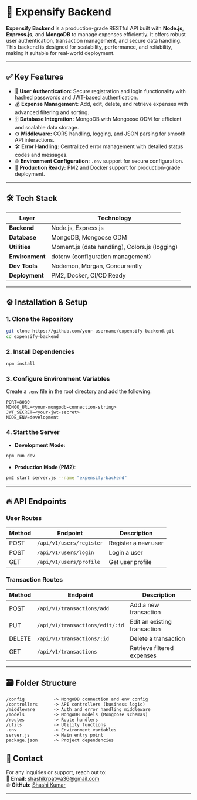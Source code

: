 # 🚀 **Expensify Backend**

**Expensify Backend** is a production-grade RESTful API built with **Node.js**, **Express.js**, and **MongoDB** to manage expenses efficiently. It offers robust user authentication, transaction management, and secure data handling. This backend is designed for scalability, performance, and reliability, making it suitable for real-world deployment.

---

## ✅ **Key Features**

- 🔐 **User Authentication:** Secure registration and login functionality with hashed passwords and JWT-based authentication.  
- 💰 **Expense Management:** Add, edit, delete, and retrieve expenses with advanced filtering and sorting.  
- 🗄️ **Database Integration:** MongoDB with Mongoose ODM for efficient and scalable data storage.  
- ⚙️ **Middleware:** CORS handling, logging, and JSON parsing for smooth API interactions.  
- 🛠️ **Error Handling:** Centralized error management with detailed status codes and messages.  
- 🌐 **Environment Configuration:** `.env` support for secure configuration.  
- 🚀 **Production Ready:** PM2 and Docker support for production-grade deployment.  

---

## 🛠️ **Tech Stack**

| Layer          | Technology           |
|----------------|-----------------------|
| **Backend**    | Node.js, Express.js  |
| **Database**   | MongoDB, Mongoose ODM |
| **Utilities**  | Moment.js (date handling), Colors.js (logging) |
| **Environment**| dotenv (configuration management) |
| **Dev Tools**  | Nodemon, Morgan, Concurrently |
| **Deployment** | PM2, Docker, CI/CD Ready |

---

## ⚙️ **Installation & Setup**

### **1. Clone the Repository**
```bash
git clone https://github.com/your-username/expensify-backend.git
cd expensify-backend
```

### **2. Install Dependencies**
```bash
npm install
```

### **3. Configure Environment Variables**
Create a `.env` file in the root directory and add the following:
```
PORT=8080
MONGO_URL=<your-mongodb-connection-string>
JWT_SECRET=<your-jwt-secret>
NODE_ENV=development
```

### **4. Start the Server**
- **Development Mode:**  
```bash
npm run dev
```
- **Production Mode (PM2)**:  
```bash
pm2 start server.js --name "expensify-backend"
```

---

## 🔥 **API Endpoints**

### **User Routes**
| Method   | Endpoint                  | Description               |
|---------|----------------------------|---------------------------|
| POST    | `/api/v1/users/register`    | Register a new user       |
| POST    | `/api/v1/users/login`       | Login a user              |
| GET     | `/api/v1/users/profile`     | Get user profile          |

### **Transaction Routes**
| Method   | Endpoint                        | Description                  |
|---------|----------------------------------|------------------------------|
| POST    | `/api/v1/transactions/add`       | Add a new transaction        |
| PUT     | `/api/v1/transactions/edit/:id`  | Edit an existing transaction |
| DELETE  | `/api/v1/transactions/:id`       | Delete a transaction         |
| GET     | `/api/v1/transactions`           | Retrieve filtered expenses   |

---

## 🗃️ **Folder Structure**
```
/config           -> MongoDB connection and env config
/controllers      -> API controllers (business logic)
/middleware       -> Auth and error handling middleware
/models           -> MongoDB models (Mongoose schemas)
/routes           -> Route handlers
/utils            -> Utility functions
.env              -> Environment variables
server.js         -> Main entry point
package.json      -> Project dependencies
```

## 📩 **Contact**

For any inquiries or support, reach out to:  
📧 **Email:** [shashikrpatwa36@gmail.com](mailto:shashikrpatwa36@gmail.com)  
🌐 **GitHub:** [Shashi Kumar](https://github.com/Shashikr36)  

---

